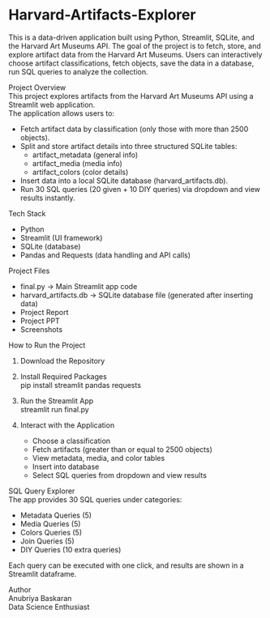 # Harvard-Artifacts-Explorer
This is a data-driven application built using Python, Streamlit, SQLite, and the Harvard Art Museums API. The goal of the project is to fetch, store, and explore artifact data from the Harvard Art Museums. Users can interactively choose artifact classifications, fetch objects, save the data in a database, run SQL queries to analyze the collection.  

Project Overview  
This project explores artifacts from the Harvard Art Museums API using a Streamlit web application.  
The application allows users to:  
- Fetch artifact data by classification (only those with more than 2500 objects).  
- Split and store artifact details into three structured SQLite tables:  
  - artifact_metadata (general info)  
  - artifact_media (media info)  
  - artifact_colors (color details)  
- Insert data into a local SQLite database (harvard_artifacts.db).  
- Run 30 SQL queries (20 given + 10 DIY queries) via dropdown and view results instantly.  

Tech Stack  
- Python  
- Streamlit (UI framework)  
- SQLite (database)  
- Pandas and Requests (data handling and API calls)  

Project Files  
- final.py → Main Streamlit app code  
- harvard_artifacts.db → SQLite database file (generated after inserting data)
- Project Report
- Project PPT
- Screenshots

How to Run the Project  
1. Download the Repository  
  
2. Install Required Packages  
   pip install streamlit pandas requests  

3. Run the Streamlit App  
   streamlit run final.py  

4. Interact with the Application  
   - Choose a classification  
   - Fetch artifacts (greater than or equal to 2500 objects)  
   - View metadata, media, and color tables  
   - Insert into database  
   - Select SQL queries from dropdown and view results  

SQL Query Explorer  
The app provides 30 SQL queries under categories:  
- Metadata Queries (5)  
- Media Queries (5)  
- Colors Queries (5)  
- Join Queries (5)  
- DIY Queries (10 extra queries)  

Each query can be executed with one click, and results are shown in a Streamlit dataframe.   

Author  
Anubriya Baskaran  
Data Science Enthusiast 

